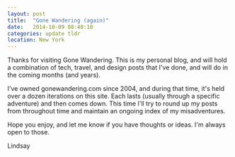 ```yaml
---
layout: post
title:  "Gone Wandering (again)"
date:   2014-10-09 08:40:10
categories: update tldr
location: New York
---
```

Thanks for visiting Gone Wandering. This is my personal blog, and will hold a combination of tech, travel, and design posts that I've done, and will do in the coming months (and years). 

I've owned gonewandering.com since 2004, and during that time, it's held over a dozen iterations on this site. Each lasts (usually through a specific adventure) and then comes down. This time I'll try to round up my posts from throughout time and maintain an ongoing index of my misadventures.

Hope you enjoy, and let me know if you have thoughts or ideas. I'm always open to those.

Lindsay